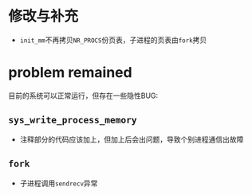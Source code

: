 # 修改与补充
- `init_mm`不再拷贝`NR_PROCS`份页表，子进程的页表由`fork`拷贝

# problem remained
目前的系统可以正常运行，但存在一些隐性BUG:
## `sys_write_process_memory`
- 注释部分的代码应该加上，但加上后会出问题，导致个别进程通信出故障

## `fork`
- 子进程调用`sendrecv`异常